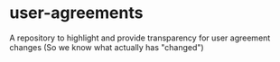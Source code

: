 # user-agreements
A repository to highlight and provide transparency for user agreement changes (So we know what actually has "changed")
